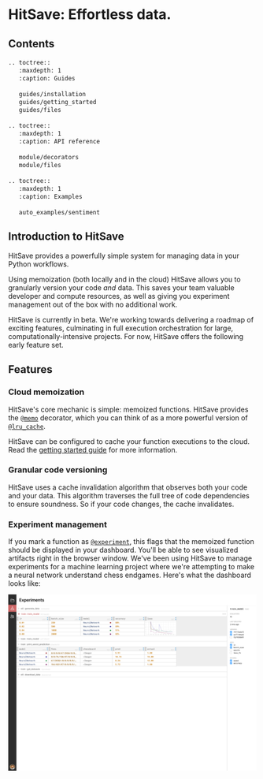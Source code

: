 # HitSave: Effortless data.

## Contents

```{eval-rst}
.. toctree::
   :maxdepth: 1
   :caption: Guides

   guides/installation
   guides/getting_started
   guides/files

.. toctree::
   :maxdepth: 1
   :caption: API reference

   module/decorators
   module/files

.. toctree::
   :maxdepth: 1
   :caption: Examples

   auto_examples/sentiment

```

## Introduction to HitSave

HitSave provides a powerfully simple system for managing data in your Python
workflows.

Using memoization (both locally and in the cloud) HitSave allows you
to granularly version your code _and_ data. This saves your team valuable developer
and compute resources, as well as giving you experiment management out of the box
with no additional work.

HitSave is currently in beta. We're working towards delivering a roadmap
of exciting features, culminating in full execution orchestration for large,
computationally-intensive projects. For now, HitSave offers the following early
feature set.

## Features

### Cloud memoization

HitSave's core mechanic is simple: memoized functions. HitSave provides the [`@memo`](hitsave.memo)
decorator, which you can think of as a more powerful version of [`@lru_cache`](https://docs.python.org/3/library/functools.html#functools.lru_cache).

HitSave can be configured to cache your function executions to the cloud. Read the
[getting started guide](/guides/getting_started.md) for more information.

### Granular code versioning

HitSave uses a cache invalidation algorithm that observes both your code and your
data. This algorithm traverses the full tree of code dependencies to ensure
soundness. So if your code changes, the cache invalidates.

### Experiment management

If you mark a function as [`@experiment`](hitsave.experiment), this flags that the memoized function
should be displayed in your dashboard. You'll be able to see visualized artifacts
right in the browser window. We've been using HitSave to manage experiments for a
machine learning project where we're attempting to make a neural network understand
chess endgames. Here's what the dashboard looks like:

![HitSave experiment tracking dashboard](../../web/src/images/screenshots/experiment-tracking.png)
